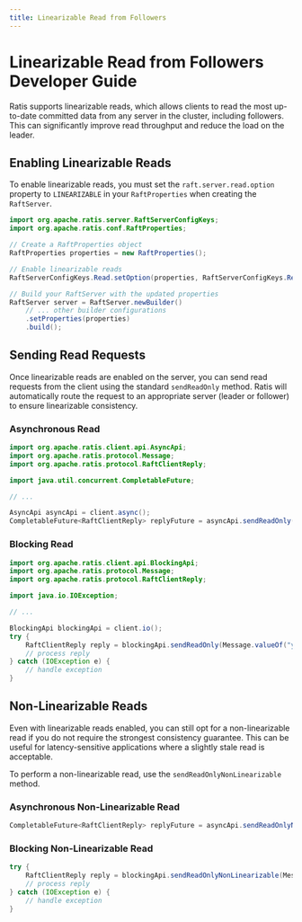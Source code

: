 ```yaml
---
title: Linearizable Read from Followers
---
```


# Linearizable Read from Followers Developer Guide

Ratis supports linearizable reads, which allows clients to read the most up-to-date committed data from any server in the cluster, including followers. This can significantly improve read throughput and reduce the load on the leader.

## Enabling Linearizable Reads

To enable linearizable reads, you must set the `raft.server.read.option` property to `LINEARIZABLE` in your `RaftProperties` when creating the `RaftServer`.

```java
import org.apache.ratis.server.RaftServerConfigKeys;
import org.apache.ratis.conf.RaftProperties;

// Create a RaftProperties object
RaftProperties properties = new RaftProperties();

// Enable linearizable reads
RaftServerConfigKeys.Read.setOption(properties, RaftServerConfigKeys.Read.Option.LINEARIZABLE);

// Build your RaftServer with the updated properties
RaftServer server = RaftServer.newBuilder()
    // ... other builder configurations
    .setProperties(properties)
    .build();
```

## Sending Read Requests

Once linearizable reads are enabled on the server, you can send read requests from the client using the standard `sendReadOnly` method. Ratis will automatically route the request to an appropriate server (leader or follower) to ensure linearizable consistency.

### Asynchronous Read

```java
import org.apache.ratis.client.api.AsyncApi;
import org.apache.ratis.protocol.Message;
import org.apache.ratis.protocol.RaftClientReply;

import java.util.concurrent.CompletableFuture;

// ...

AsyncApi asyncApi = client.async();
CompletableFuture<RaftClientReply> replyFuture = asyncApi.sendReadOnly(Message.valueOf("your-read-only-message"));
```

### Blocking Read

```java
import org.apache.ratis.client.api.BlockingApi;
import org.apache.ratis.protocol.Message;
import org.apache.ratis.protocol.RaftClientReply;

import java.io.IOException;

// ...

BlockingApi blockingApi = client.io();
try {
    RaftClientReply reply = blockingApi.sendReadOnly(Message.valueOf("your-read-only-message"));
    // process reply
} catch (IOException e) {
    // handle exception
}
```

## Non-Linearizable Reads

Even with linearizable reads enabled, you can still opt for a non-linearizable read if you do not require the strongest consistency guarantee. This can be useful for latency-sensitive applications where a slightly stale read is acceptable.

To perform a non-linearizable read, use the `sendReadOnlyNonLinearizable` method.

### Asynchronous Non-Linearizable Read

```java
CompletableFuture<RaftClientReply> replyFuture = asyncApi.sendReadOnlyNonLinearizable(Message.valueOf("your-read-only-message"));
```

### Blocking Non-Linearizable Read

```java
try {
    RaftClientReply reply = blockingApi.sendReadOnlyNonLinearizable(Message.valueOf("your-read-only-message"));
    // process reply
} catch (IOException e) {
    // handle exception
}
```

